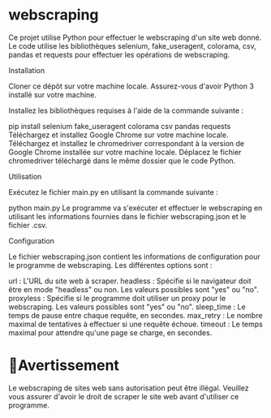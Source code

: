 # webscraping


Ce projet utilise Python pour effectuer le webscraping d'un site web donné. Le code utilise les bibliothèques selenium, fake_useragent, colorama, csv, pandas et requests pour effectuer les opérations de webscraping.

Installation

Cloner ce dépôt sur votre machine locale.
Assurez-vous d'avoir Python 3 installé sur votre machine.

Installez les bibliothèques requises à l'aide de la commande suivante :

pip install selenium fake_useragent colorama csv pandas requests
Téléchargez et installez Google Chrome sur votre machine locale.
Téléchargez et installez le chromedriver correspondant à la version de Google Chrome installée sur votre machine locale.
Déplacez le fichier chromedriver téléchargé dans le même dossier que le code Python.

Utilisation

Exécutez le fichier main.py en utilisant la commande suivante :

python main.py
Le programme va s'exécuter et effectuer le webscraping en utilisant les informations fournies dans le fichier webscraping.json et le fichier .csv.


Configuration

Le fichier webscraping.json contient les informations de configuration pour le programme de webscraping. Les différentes options sont :

url : L'URL du site web à scraper.
headless : Spécifie si le navigateur doit être en mode "headless" ou non. Les valeurs possibles sont "yes" ou "no".
proxyless : Spécifie si le programme doit utiliser un proxy pour le webscraping. Les valeurs possibles sont "yes" ou "no".
sleep_time : Le temps de pause entre chaque requête, en secondes.
max_retry : Le nombre maximal de tentatives à effectuer si une requête échoue.
timeout : Le temps maximal pour attendre qu'une page se charge, en secondes.

<h1>🚨Avertissement</h1>
Le webscraping de sites web sans autorisation peut être illégal. Veuillez vous assurer d'avoir le droit de scraper le site web avant d'utiliser ce programme.
